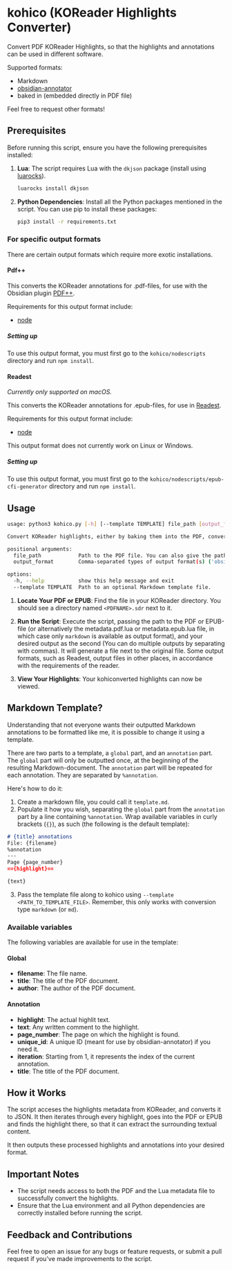 # kohico (KOReader Highlights Converter)
Convert PDF KOReader Highlights, so that the highlights and annotations can be used in different software.

Supported formats:
- Markdown
- [obsidian-annotator](https://github.com/elias-sundqvist/obsidian-annotator)
- baked in (embedded directly in PDF file)

Feel free to request other formats!

## Prerequisites

Before running this script, ensure you have the following prerequisites installed:

1. **Lua**: The script requires Lua with the `dkjson` package (install using [luarocks](https://luarocks.org)).
   ```bash
   luarocks install dkjson
   ```
2. **Python Dependencies**: Install all the Python packages mentioned in the script. You can use pip to install these packages:
   ```bash
   pip3 install -r requirements.txt
   ```

### For specific output formats
There are certain output formats which require more exotic installations.

#### Pdf++
This converts the KOReader annotations for .pdf-files, for use with the Obsidian plugin [PDF++](https://github.com/RyotaUshio/obsidian-pdf-plus).

Requirements for this output format include:
- [node](https://nodejs.org)

##### Setting up
To use this output format, you must first go to the `kohico/nodescripts` directory and run `npm install`.

#### Readest
*Currently only supported on macOS.*

This converts the KOReader annotations for .epub-files, for use in [Readest](https://readest.com).

Requirements for this output format include:
- [node](https://nodejs.org)

This output format does not currently work on Linux or Windows.

##### Setting up
To use this output format, you must first go to the `kohico/nodescripts/epub-cfi-generator` directory and run `npm install`.


## Usage

```bash
usage: python3 kohico.py [-h] [--template TEMPLATE] file_path [output_format]

Convert KOReader highlights, either by baking them into the PDF, converting for use with the Annotator plugin for Obsidian, or exporting to Markdown.

positional arguments:
  file_path            Path to the PDF file. You can also give the path directly to a metadata.pdf.lua file, in which case not all conversion types will be available.
  output_format        Comma-separated types of output format(s) ('obsidian-annotator'/'obs' for Obsidian Annotator, 'bake' for baking into the PDF, 'markdown'/'md' for markdown output.). Default is 'obsidian-annotator,markdown'.

options:
  -h, --help           show this help message and exit
  --template TEMPLATE  Path to an optional Markdown template file.
```

1. **Locate Your PDF or EPUB**: Find the file in your KOReader directory. You should see a directory named `<PDFNAME>.sdr` next to it.

2. **Run the Script**: Execute the script, passing the path to the PDF or EPUB-file (or alternatively the metadata.pdf.lua or metadata.epub.lua file, in which case only `markdown` is available as output format), and your desired output as the second (You can do multiple outputs by separating with commas). It will generate a file next to the original file. Some output formats, such as Readest, output files in other places, in accordance with the requirements of the reader.

5. **View Your Highlights**: Your kohiconverted highlights can now be viewed.

## Markdown Template?
Understanding that not everyone wants their outputted Markdown annotations to be formatted like me, it is possible to change it using a template.

There are two parts to a template, a `global` part, and an `annotation` part. The `global` part will only be outputted once, at the beginning of the resulting Markdown-document. The `annotation` part will be repeated for each annotation. They are separated by `%annotation`.

Here's how to do it:

1. Create a markdown file, you could call it `template.md`.
2. Populate it how you wish, separating the `global` part from the `annotation` part by a line containing `%annotation`. Wrap available variables in curly brackets (`{}`), as such (the following is the default template):

```markdown
# {title} annotations
File: {filename}
%annotation
---
Page {page_number}
=={highlight}==

{text}
```

3. Pass the template file along to kohico using `--template <PATH_TO_TEMPLATE_FILE>`. Remember, this only works with conversion type `markdown` (or `md`).

### Available variables
The following variables are available for use in the template:

#### Global
- **filename**: The file name.
- **title**: The title of the PDF document.
- **author**: The author of the PDF document.

#### Annotation
- **highlight**: The actual highlit text.
- **text**: Any written comment to the highlight.
- **page_number**: The page on which the highlight is found.
- **unique_id**: A unique ID (meant for use by obsidian-annotator) if you need it.
- **iteration**: Starting from 1, it represents the index of the current annotation.
- **title**: The title of the PDF document.

## How it Works
The script acceses the highlights metadata from KOReader, and converts it to JSON. It then iterates through every highlight, goes into the PDF or EPUB and finds the highlight there, so that it can extract the surrounding textual content.

It then outputs these processed highlights and annotations into your desired format. 


## Important Notes

- The script needs access to both the PDF and the Lua metadata file to successfully convert the highlights.
- Ensure that the Lua environment and all Python dependencies are correctly installed before running the script.

## Feedback and Contributions

Feel free to open an issue for any bugs or feature requests, or submit a pull request if you've made improvements to the script.

